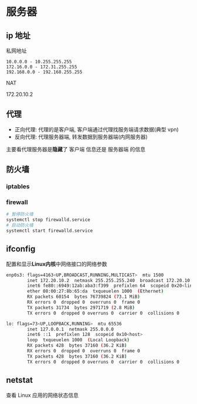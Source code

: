 # 服务器

## ip 地址

私网地址

```text
10.0.0.0 - 10.255.255.255
172.16.0.0 - 172.31.255.255
192.168.0.0 - 192.168.255.255
```

NAT

172.20.10.2

## 代理

- 正向代理: 代理的是客户端, 客户端通过代理找服务端请求数据(典型 vpn)
- 反向代理: 代理服务器端, 转发数据到服务器端(内网服务器)

主要看代理服务器是**隐藏**了 客户端 信息还是 服务器端 的信息

## 防火墙

### iptables

### firewall

```bash
# 暂停防火墙
systemctl stop firewalld.service
# 启动防火墙
systemctl start firewalld.service
```

## ifconfig

配置和显示**Linux内核**中网络接口的网络参数

```bash
enp0s3: flags=4163<UP,BROADCAST,RUNNING,MULTICAST>  mtu 1500
        inet 172.20.10.2  netmask 255.255.255.240  broadcast 172.20.10.15
        inet6 fe80::6949:12ab:aba3:f399  prefixlen 64  scopeid 0x20<link>
        ether 08:00:27:8b:65:da  txqueuelen 1000  (Ethernet)
        RX packets 60154  bytes 76739824 (73.1 MiB)
        RX errors 0  dropped 0  overruns 0  frame 0
        TX packets 31734  bytes 2971719 (2.8 MiB)
        TX errors 0  dropped 0 overruns 0  carrier 0  collisions 0

lo: flags=73<UP,LOOPBACK,RUNNING>  mtu 65536
        inet 127.0.0.1  netmask 255.0.0.0
        inet6 ::1  prefixlen 128  scopeid 0x10<host>
        loop  txqueuelen 1000  (Local Loopback)
        RX packets 428  bytes 37160 (36.2 KiB)
        RX errors 0  dropped 0  overruns 0  frame 0
        TX packets 428  bytes 37160 (36.2 KiB)
        TX errors 0  dropped 0 overruns 0  carrier 0  collisions 0
```

## netstat

查看 Linux 应用的网络状态信息
